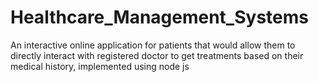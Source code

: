 # Healthcare_Management_Systems
An interactive online application for patients that would allow them to directly interact with registered doctor to get treatments based on their medical history, implemented using node js
